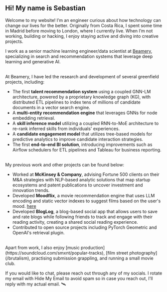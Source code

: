 <!--
fas fa-envelope: mailto:quinone.sectors0x@icloud.com
fab fa-linkedin-in: https://www.linkedin.com/in/sebastianmontero/
fab fa-github:  https://github.com/sebastian-montero
fa-brands fa-x-twitter: https://twitter.com/sebastianmxnt
-->
## Hi! My name is Sebastian

Welcome to my website! I’m an engineer curious about how technology can change our lives for the better. Originally from Costa Rica, I spent some time in Madrid before moving to London, where I currently live. When I’m not working, building or hacking, I enjoy staying active and diving into creative projects.

I work as a senior machine learning engineer/data scientist at [Beamery](https://beamery.com/about-us/), specializing in search and recommendation systems that leverage deep learning and generative AI. 

<br/>
At Beamery, I have led the research and development of several greenfield projects, including:

- The first **talent recommendation system** using a coupled GNN-LM architecture, powered by a proprietary knowledge graph (KG), with distributed ETL pipelines to index tens of millions of candidate documents in a vector search engine.
- A **multi-entity recommendation engine** that leverages GNNs for node embedding retrieval.
- A **skill inference model** utilizing a coupled RNN-to-MoE architecture to re-rank inferred skills from individuals' experiences.
- A **candidate engagement model** that utilizes tree-based models for predictive analytics to improve candidate interaction strategies.
- The first **end-to-end BI solution**, introducing improvements such as Airflow schedulers for ETL pipelines and Tableau for business reporting.

<br/>
My previous work and other projects can be found below:

- Worked at **McKinsey & Company**, advising Fortune 500 clients on their M&A strategies with NLP-based analytic solutions that map startup ecosystems and patent publications to uncover investment and innovation trends.
- Developed **Moodflix**, a movie recommendation engine that uses LLM encoding and static vector indexes to suggest films based on the user's mood. [here](https://moodflix.streamlit.app)
- Developed **BlogLog**, a blog-based social app that allows users to save and rate blogs while following friends to track and engage with their reading activity, creating a shared social reading experience.
- Contributed to open source projects including PyTorch Geometric and OpenAI's retrieval plugin.

<br/>
Apart from work, I also enjoy [music production](https://soundcloud.com/smxnt/popular-tracks), [film street photography](/brutalism), practising submission grappling, and running a small movie club.

If you would like to chat, please reach out through any of my socials. I rotate my email with Hide My Email to avoid spam so in case you reach out, I'll reply with my actual email. 🛰️